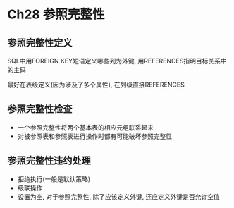 # Ch28 参照完整性
## 参照完整性定义
SQL中用FOREIGN KEY短语定义哪些列为外键, 用REFERENCES指明目标关系中的主码

最好在表级定义(因为涉及了多个属性), 在列级直接REFERENCES

## 参照完整性检查
- 一个参照完整性将两个基本表的相应元组联系起来
- 对被参照表和参照表进行操作时都有可能破坏参照完整性

## 参照完整性违约处理
- 拒绝执行(一般是默认策略)
- 级联操作
- 设置为空, 对于参照完整性, 除了应该定义外键, 还应定义外键是否允许空值